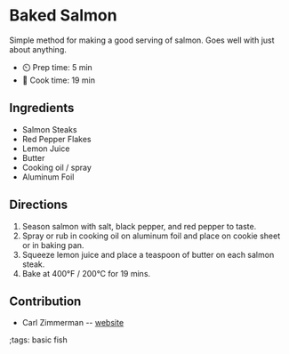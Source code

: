 # Baked Salmon

Simple method for making a good serving of salmon. Goes well with just about anything.

- ⏲️ Prep time: 5 min
- 🍳 Cook time: 19 min

## Ingredients

- Salmon Steaks
- Red Pepper Flakes
- Lemon Juice
- Butter
- Cooking oil / spray
- Aluminum Foil

## Directions

1. Season salmon with salt, black pepper, and red pepper to taste. 
2. Spray or rub in cooking oil on aluminum foil and place on cookie sheet or in baking pan.
3. Squeeze lemon juice and place a teaspoon of butter on each salmon steak.
4. Bake at 400°F / 200°C for 19 mins.


## Contribution

- Carl Zimmerman -- [website](https://codingwithcarl.com)

;tags: basic fish
